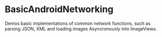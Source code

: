 BasicAndroidNetworking
======================

Demos basic implementations of common network functions, such as parsing JSON, XML and loading images Asyncronously into ImageViews. 
